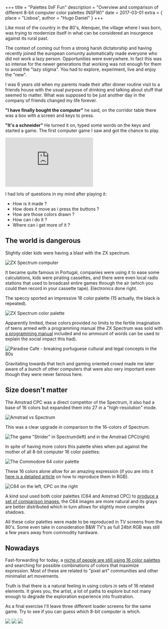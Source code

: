 +++
title = "Palettes 0xF Fun"
description = "Overview and comparison of different 8-bit computer color palettes (NSFW)"
date = 2017-03-01
extra = { place = "Lisboa", author = "Hugo Daniel" }
+++

Like most of the country in the 80's, Alenquer, the village where I was born, was trying to modernize itself in what can be considered an insurgence against its rural past.

The context of coming out from a strong harsh dictatorship and having recently joined the european comunity automatically made everyone who did not work a lazy person. Opportunities were everywhere. In fact this was so intense for the newer generations that working was not enough for them to avoid the "lazy stigma". You had to explore, experiment, live and enjoy the "new".

I was 6 years old when my parents made their after dinner routine visit to a friends house with the usual purpose of drinking and talking about stuff that seemed to matter. What was supposed to be just another day in the company of friends changed my life forever.

**"I have finally bought the computer"**
he said, on the corridor table there was a box with a screen and keys to press.

**"It's a schneider"**
He turned it on, typed some words on the keys and started a game. The first computer game I saw and got the chance to play.

<iframe width="280" height="157" src="https://www.youtube.com/embed/Q-y8dvsLYJM" frameborder="0" allowfullscreen></iframe>

I had lots of questions in my mind after playing it:

- How is it made ?
- How does it move as i press the buttons ?
- How are those colors drawn ?
- How can i do it ?
- Where can i get more of it ?

## The world is dangerous

Slightly older kids were having a blast with the ZX spectrum.

![ZX Spectrum computer](https://upload.wikimedia.org/wikipedia/commons/3/33/ZXSpectrum48k.jpg)

It became quite famous in Portugal, companies were using it to ease some calculations, kids were pirating cassettes, and there were even local radio stations that used to broadcast entire games through the air (which you could then record in your cassette tape). Electronics done right.

The speccy sported an impressive 16 color palette (15 actually, the black is repeated).

![ZX Spectrum color palette](/images/speccy_palette.png)

Apparently limited, these colors provided no limits to the fertile imagination of teens armed with a programming manual (the ZX Spectrum was sold with [a programming manual](http://www.worldofspectrum.org/ZXBasicManual/) included and no ammount of words can be used to explain the social impact this had).

![Paradise Cafe - breaking portuguese cultural and legal concepts in the 80s](/images/paradise_cafe.png)

Gravitating towards that tech and gaming oriented crowd made me later aware of a bunch of other computers that were also very important even though they were never famous here.

## Size doesn't matter

The Amstrad CPC was a direct competitor of the Spectrum, it also had a base of 16 colors but expanded them into 27 in a "high-resolution" mode.

![Amstrad vs Spectrum](/images/cpc_spectrum.png)

This was a clear upgrade in comparison to the 16-colors of Spectrum.

![The game "Strider" in Spectrum(left) and in the Amstrad CPC(right)](/images/strider.png)

In spite of having more colors this palette shies when put against the mother of all 8-bit computer 16 color palettes:

![The Commodore 64 color palette](/images/C64-palette.png)

These 16 colors alone allow for an amazing expression (if you are into it [here is a detailed article](http://unusedino.de/ec64/technical/misc/vic656x/colors/) on how to reproduce them in RGB).

![C64 on the left, CPC on the right](/images/c64_cpc.png)

A kind soul used both color palettes (C64 and Amstrad CPC) to [produce a set of comparison images](http://www.indieretronews.com/2016/02/is-c64-palette-far-superior-to-amstrad.html), the C64 images are more natural and its grays are better distributed which in turn allows for slightly more complex shadows.

All these color palettes were made to be reproduced in TV screens from the 80's. Some even take in consideration B&W TV's as full 24bit RGB was still a few years away from commodity hardware.

## Nowadays

Fast-forwarding for today, a [niche of people are still using 16 color palettes](http://pixeljoint.com/forum/forum_posts.asp?TID=12795) and searching for possible combinations of colors that maximize expression. Most of these are related to "pixel art" communities and other minimalist art movements.

Truth is that there is a natural feeling in using colors in sets of 16 related elements. It gives you, the artist, a lot of paths to explore but not many enough to degrade the exploration experience into frustration.

As a final exercise I'll leave three different loader screens for the same game. Try to see if you can guess which 8-bit computer is which.

![](/images/palette1.png)
![](/images/palette2.png)
![](/images/palette3.png)

